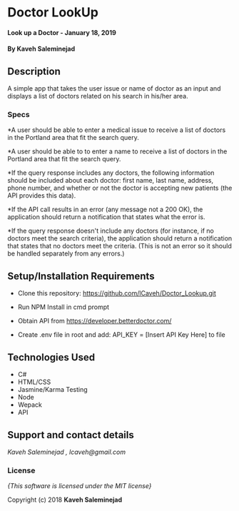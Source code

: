 # Doctor LookUp

#### Look up a Doctor - January 18, 2019

#### By **Kaveh Saleminejad**

## Description

A simple app that takes the user issue or name of doctor as an input and displays a list of doctors related on his search in his/her area.

### Specs    

*A user should be able to enter a medical issue to receive a list of doctors in the Portland area that fit the search query.

*A user should be able to to enter a name to receive a list of doctors in the Portland area that fit the search query.

*If the query response includes any doctors, the following information should be included about each doctor: first name, last name, address, phone number, and whether or not the doctor is accepting new patients (the API provides this data).

*If the API call results in an error (any message not a 200 OK), the application should return a notification that states what the error is.

*If the query response doesn't include any doctors (for instance, if no doctors meet the search criteria), the application should return a notification that states that no doctors meet the criteria. (This is not an error so it should be handled separately from any errors.)

## Setup/Installation Requirements

* Clone this repository: https://github.com/lCaveh/Doctor_Lookup.git

* Run NPM Install in cmd prompt
* Obtain API from https://developer.betterdoctor.com/
* Create .env file in root and add: API_KEY = [Insert API Key Here] to file


## Technologies Used
* C#
* HTML/CSS
* Jasmine/Karma Testing
* Node
* Wepack
* API

## Support and contact details

_Kaveh Saleminejad , lcaveh@gmail.com_

### License

*{This software is licensed under the MIT license}*

Copyright (c) 2018 **Kaveh Saleminejad**
